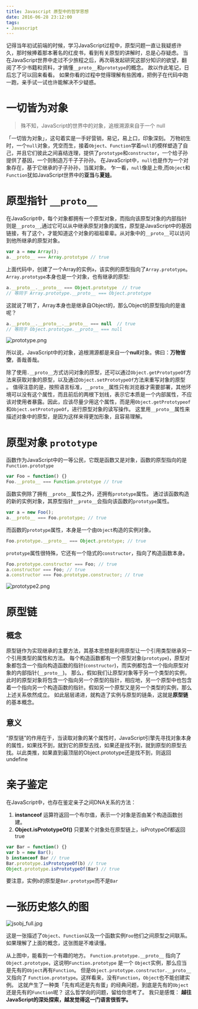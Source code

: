 ```yaml
---
title: Javascript 原型中的哲学思想
date: 2016-06-28 23:12:00
tags:
- Javascript
---
```



记得当年初试前端的时候，学习JavaScript过程中，原型问题一直让我疑惑许久，那时候捧着那本著名的红皮书，看到有关原型的讲解时，总是心存疑虑。
当在JavaScript世界中走过不少旅程之后，再次萌发起研究这部分知识的欲望，翻阅了不少书籍和资料，才搞懂`__proto__`和`prototype`的概念。
故以作此笔记，日后忘了可以回来看看。
如果你看的过程中觉得理解有些困难，把例子在代码中跑一跑，亲手试一试也许能解决不少疑惑。

# 一切皆为对象

> 殊不知，JavaScript的世界中的对象，追根溯源来自于一个 null

「一切皆为对象」，这句着实是一手好营销，易记，易上口，印象深刻。
万物初生时，一个`null`对象，凭空而生，接着`Object`、`Function`学着`null`的模样塑造了自己，并且它们彼此之间喜结连理，提供了`prototype`和`constructor`，一个给子孙提供了基因，一个则制造万千子子孙孙。
在JavaScript中，`null`也是作为一个对象存在，基于它继承的子子孙孙，当属对象。
乍一看，`null`像是上帝,而`Object`和`Function`犹如JavaScript世界中的**亚当**与**夏娃**。


# 原型指针 `__proto__`

在JavaScript中，每个对象都拥有一个原型对象，而指向该原型对象的内部指针则是`__proto__`,通过它可以从中继承原型对象的属性，原型是JavaScript中的基因链接，有了这个，才能知道这个对象的祖祖辈辈。从对象中的`__proto__`可以访问到他所继承的原型对象。

```javascript
var a = new Array();
a.__proto__ === Array.prototype // true
```

上面代码中，创建了一个Array的实例`a`，该实例的原型指向了`Array.prototype`。
`Array.prototype`本身也是一个对象，也有继承的原型:

```javascript
a.__proto__.__proto__ === Object.prototype  // true
// 等同于 Array.prototype.__proto__ === Object.prototype
```

这就说了明了，Array本身也是继承自Object的，那么Object的原型指向的是谁呢？

```javascript
a.__proto__.__proto__.__proto__ === null  // true
// 等同于 Object.prototype.__proto__ === null
```

![prototype.png](/image/blog/philosophy-though-of-javascript-proto/F155FDADCE01F99F7E10F5323F7CADEE.png)

所以说，JavaScript中的对象，追根溯源都是来自一个**null**对象。佛曰：**万物皆空**，善哉善哉。

除了使用`.__proto__`方式访问对象的原型，还可以通过`Object.getPrototypeOf`方法来获取对象的原型，以及通过`Object.setPrototypeOf`方法来重写对象的原型
。
值得注意的是，按照语言标准，`__proto__`属性只有浏览器才需要部署，其他环境可以没有这个属性，而且前后的两根下划线，表示它本质是一个内部属性，不应该对使用者暴露。因此，应该尽量少用这个属性，而是用`Object.getPrototypeof`和`Object.setPrototypeOf`，进行原型对象的读写操作。
这里用`__proto__`属性来描述对象中的原型，是因为这样来得更加形象，且容易理解。

# 原型对象 `prototype`
函数作为JavaScript中的一等公民，它既是函数又是对象，函数的原型指向的是`Function.prototype`

```javascript
var Foo = function() {}
Foo.__proto__ === Function.prototype // true
```

函数实例除了拥有`__proto__`属性之外，还拥有`prototype`属性。
通过该函数构造的新的实例对象，其原型指针`__proto__`会指向该函数的`prototype`属性。

```javascript
var a = new Foo();
a.__proto__ === Foo.prototype; // true
```

而函数的`prototype`属性，本身是一个由`Object`构造的实例对象。

```javascript
Foo.prototype.__proto__ === Object.prototype; // true
```

`prototype`属性很特殊，它还有一个隐式的`constructor`，指向了构造函数本身。


```javascript
Foo.prototype.constructor === Foo; // true
a.constructor === Foo; // true
a.constructor === Foo.prototype.constructor; // true
```

![prototype2.png](/image/blog/philosophy-though-of-javascript-proto/56AF39C33A5154A2178E9A82E53D2C11.png)

# 原型链

## 概念
原型链作为实现继承的主要方法，其基本思想是利用原型让一个引用类型继承另一个引用类型的属性和方法。
每个构造函数都有一个原型对象(`prototype`)，原型对象都包含一个指向构造函数的指针(`constructor`)，而实例都包含一个指向原型对象的内部指针(`__proto__`)。
那么，假如我们让原型对象等于另一个类型的实例，此时的原型对象将包含一个指向另一个原型的指针，相应地，另一个原型中也包含着一个指向另一个构造函数的指针。假如另一个原型又是另一个类型的实例，那么上述关系依然成立。
如此层层递进，就构造了实例与原型的链条，这就是**原型链**的基本概念。

## 意义
“原型链”的作用在于，当读取对象的某个属性时，JavaScript引擎先寻找对象本身的属性，如果找不到，就到它的原型去找，如果还是找不到，就到原型的原型去找。以此类推，如果直到最顶层的Object.prototype还是找不到，则返回undefine

# 亲子鉴定
在JavaScript中，也存在鉴定亲子之间DNA关系的方法：
1. **instanceof**
  运算符返回一个布尔值，表示一个对象是否由某个构造函数创建。
2. **Object.isPrototypeOf()**
  只要某个对象处在原型链上，isProtypeOf都返回true

```javascript
var Bar = function() {}
var b = new Bar();
b instanceof Bar // true
Bar.prototype.isPrototypeOf(b) // true
Object.prototype.isPrototypeOf(Bar) // true
```
要注意，实例`b`的原型是`Bar.prototype`而不是`Bar`

# 一张历史悠久的图
![jsobj_full.jpg](/image/blog/philosophy-though-of-javascript-proto/289FC3BDCB0425AA1C9F0DC5EBA1079F.jpg)

这是一张描述了`Object`、`Function`以及一个函数实例`Foo`他们之间原型之间联系。如果理解了上面的概念，这张图是不难读懂。

从上图中，能看到一个有趣的地方。
`Function.prototype.__proto__` 指向了 `Object.prototype`，这说明`Function.prototype` 是一个 `Object`实例，那么应当是先有的`Object`再有`Function`。
但是`Object.prototype.constructor.__proto__` 又指向了 `Function.prototype`。这样看来，没有`Function`，`Object`也不能创建实例。
这就产生了一种类「先有鸡还是先有蛋」的经典问题，到底是先有的`Object`还是先有的`Function`呢？
这么哲学向的问题，留给你思考了。
我只是感慨：
**越往JavaScript的深处探索，越发觉得这一门语言很哲学。**

